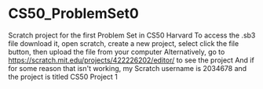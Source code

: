 # CS50_ProblemSet0
Scratch project for the first Problem Set in CS50 Harvard
To access the .sb3 file download it, open scratch, create a new project, select click the file button, then upload the file from your computer
Alternatively, go to https://scratch.mit.edu/projects/422226202/editor/ to see the project
And if for some reason that isn't working, my Scratch username is 2034678 and the project is titled CS50 Project 1
